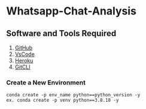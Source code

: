 # Whatsapp-Chat-Analysis

## Software and Tools Required

1. [GitHub](https://github.com/)
2. [VsCode](https://code.visualstudio.com/)
2. [Heroku](https://www.heroku.com/)
4. [GitCLI](https://git-scm.com/downloads)

### Create a New Environment

```
conda create -p env_name python==python_version -y
ex. conda create -p venv python==3.8.18 -y
```

